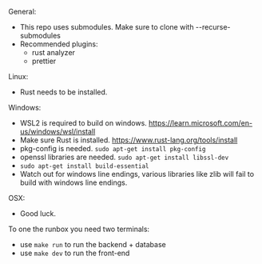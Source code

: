 General:

- This repo uses submodules. Make sure to clone with --recurse-submodules
- Recommended plugins:
  - rust analyzer
  - prettier

Linux:

- Rust needs to be installed.

Windows:

- WSL2 is required to build on windows. https://learn.microsoft.com/en-us/windows/wsl/install
- Make sure Rust is installed. https://www.rust-lang.org/tools/install
- pkg-config is needed. `sudo apt-get install pkg-config`
- openssl libraries are needed. `sudo apt-get install libssl-dev`
- `sudo apt-get install build-essential`
- Watch out for windows line endings, various libraries like zlib will fail to build with windows line endings.

OSX:

- Good luck.

To one the runbox you need two terminals:

- use `make run` to run the backend + database
- use `make dev` to run the front-end
